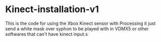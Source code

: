 # Kinect-installation-v1
This is the code for using the Xbox Kinect sensor with Processing it just send a white mask over syphon to be played with in VDMX5 or other softwares that can't have kinect input.s
